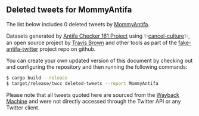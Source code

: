 ## Deleted tweets for MommyAntifa

The list below includes 0 deleted tweets by
[MommyAntifa](https://twitter.com/MommyAntifa).



Datasets generated by [Antifa Checker 161 Project](https://twitter.com/antifacheck161) using ✨[cancel-culture](https://github.com/travisbrown/cancel-culture)✨, an open source project by 
[Travis Brown](https://twitter.com/travisbrown) and other tools as part of the 
[fake-antifa-twitter](https://github.com/antifacheck161/fake-antifa-twitter) project repo on github.

You can create your own updated version of this document by checking out and configuring the
repository and then running the following commands:

```bash
$ cargo build --release
$ target/release/twcc deleted-tweets --report MommyAntifa
```

Please note that all tweets quoted here are sourced from the
[Wayback Machine](https://web.archive.org) and were not directly accessed through the Twitter API or
any Twitter client.

